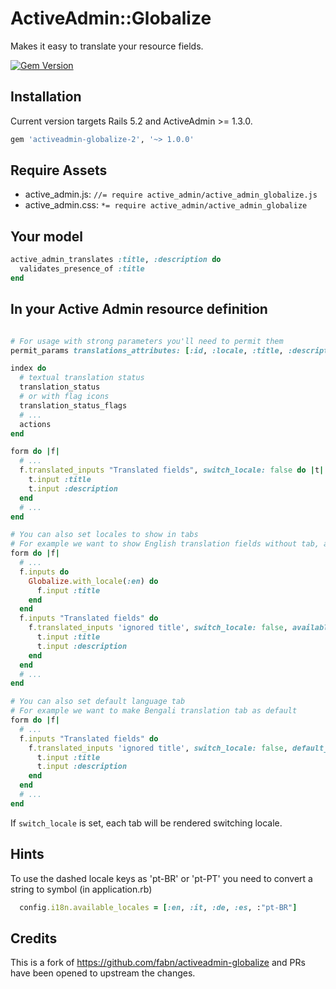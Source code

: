 # ActiveAdmin::Globalize

Makes it easy to translate your resource fields.

[![Gem Version](https://badge.fury.io/rb/activeadmin-globalize-2.svg)](http://badge.fury.io/rb/activeadmin-globalize-2)

## Installation

Current version targets Rails 5.2 and ActiveAdmin >= 1.3.0.

```ruby
gem 'activeadmin-globalize-2', '~> 1.0.0'
```

## Require Assets

- active_admin.js: `//= require active_admin/active_admin_globalize.js`
- active_admin.css: `*= require active_admin/active_admin_globalize`

## Your model

```ruby
active_admin_translates :title, :description do
  validates_presence_of :title
end
```
## In your Active Admin resource definition

```ruby

# For usage with strong parameters you'll need to permit them
permit_params translations_attributes: [:id, :locale, :title, :description, :_destroy]

index do
  # textual translation status
  translation_status
  # or with flag icons
  translation_status_flags
  # ...
  actions
end

form do |f|
  # ...
  f.translated_inputs "Translated fields", switch_locale: false do |t|
    t.input :title
    t.input :description
  end
  # ...
end

# You can also set locales to show in tabs
# For example we want to show English translation fields without tab, and want to show other languages within tabs
form do |f|
  # ...
  f.inputs do
    Globalize.with_locale(:en) do
      f.input :title
    end
  end
  f.inputs "Translated fields" do
    f.translated_inputs 'ignored title', switch_locale: false, available_locales: (I18n.available_locales - [:en]) do |t|
      t.input :title
      t.input :description
    end
  end
  # ...
end

# You can also set default language tab
# For example we want to make Bengali translation tab as default
form do |f|
  # ...
  f.inputs "Translated fields" do
    f.translated_inputs 'ignored title', switch_locale: false, default_locale: :bn do |t|
      t.input :title
      t.input :description
    end
  end
  # ...
end

```
If `switch_locale` is set, each tab will be rendered switching locale.


## Hints

To use the dashed locale keys as 'pt-BR' or 'pt-PT' you need to convert a string
to symbol (in application.rb)

```ruby
  config.i18n.available_locales = [:en, :it, :de, :es, :"pt-BR"]
```

## Credits

This is a fork of https://github.com/fabn/activeadmin-globalize and PRs have been opened to upstream the changes.
